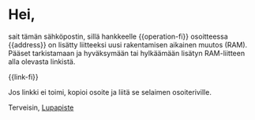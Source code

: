 # Hei,

sait tämän sähköpostin, sillä hankkeelle {{operation-fi}} osoitteessa {{address}} on lisätty liitteeksi uusi rakentamisen aikainen muutos (RAM). Pääset tarkistamaan ja hyväksymään tai hylkäämään lisätyn RAM-liitteen alla olevasta linkistä.

{{link-fi}}

Jos linkki ei toimi, kopioi osoite ja liit&auml; se selaimen osoiteriville.

Terveisin,
[Lupapiste](https://www.lupapiste.fi/)
